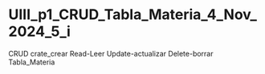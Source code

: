 # UIII_p1_CRUD_Tabla_Materia_4_Nov_2024_5_i
CRUD crate_crear Read-Leer Update-actualizar Delete-borrar Tabla_Materia
